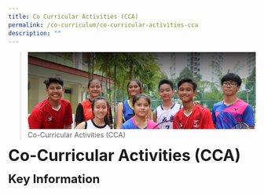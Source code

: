 ```yaml
---
title: Co Curricular Activities (CCA)
permalink: /co-curriculum/co-curricular-activities-cca
description: ""
---
```

>![](/images/About%20us.jpg)
>Co-Curricular Activities (CCA)

**<font size=6>Co-Curricular Activities (CCA)</font>**

**<font size=5>Key Information</font>**